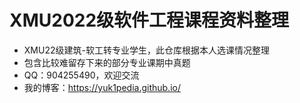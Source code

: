 # XMU2022级软件工程课程资料整理

- XMU22级建筑-软工转专业学生，此仓库根据本人选课情况整理
- 包含比较难留存下来的部分专业课期中真题
- QQ：904255490，欢迎交流
- 我的博客：https://yuk1pedia.github.io/
